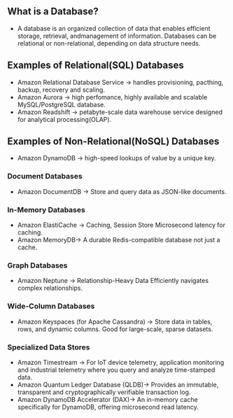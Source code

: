 ## What is a Database?
* A database is an organized collection of data that enables efficient storage, retrieval, andmanagement of information. Databases can be relational or non-relational, depending on data structure needs.

## Examples of Relational(SQL) Databases
* Amazon Relational Database Service -> handles provisioning, pacthing, backup, recovery and scaling.
* Amazon Aurora -> high perfomance, highly available and scalable MySQL/PostgreSQL database.
* Amazon Readshift -> petabyte-scale data warehouse service designed for analytical processing(OLAP).

## Examples of Non-Relational(NoSQL) Databases
* Amazon DynamoDB -> high-speed lookups of value by a unique key.

### Document Databases
* Amazon DocumentDB -> Store and query data as JSON-like documents.

### In-Memory Databases
* Amazon ElastiCache -> Caching, Session Store Microsecond latency for caching.
* Amazon MemoryDB-> A durable Redis-compatible database not just a cache.

### Graph Databases
* Amazon Neptune -> Relationship-Heavy Data Efficiently navigates complex relationships.

### Wide-Column Databases
* Amazon Keyspaces (for Apache Cassandra) -> Store data in tables, rows, and dynamic columns. Good for large-scale, sparse datasets.

### Specialized Data Stores
* Amazon Timestream -> For IoT device telemetry, application monitoring and industrial telemetry where you query and analyze time-stamped data.
* Amazon Quantum Ledger Database (QLDB)-> Provides an immutable, transparent and cryptographically verifiable transaction log. 
* Amazon DynamoDB Accelerator (DAX)-> An in-memory cache specifically for DynamoDB, offering microsecond read latency.